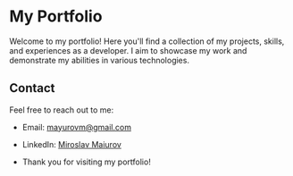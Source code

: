 # My Portfolio

Welcome to my portfolio! Here you'll find a collection of my projects, skills, and experiences as a developer. I aim to showcase my work and demonstrate my abilities in various technologies.

## Contact

Feel free to reach out to me:

- Email: [mayurovm@gmail.com](mailto:mayurovm@gmail.com)
- LinkedIn: [Miroslav Maiurov](www.linkedin.com/in/miroslav-maiurov-ab7942243)

- Thank you for visiting my portfolio!
